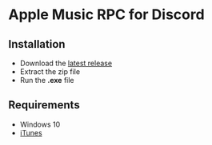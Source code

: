 # Apple Music RPC for Discord

## Installation
* Download the [latest release](https://github.com/N0chteil/Apple-Music-RPC/releases)
* Extract the zip file
* Run the **.exe** file

## Requirements
* Windows 10
* [iTunes](https://www.microsoft.com/p/itunes/9pb2mz1zmb1s?rtc=1&activetab=pivot:overviewtab)

